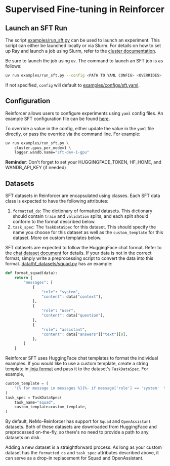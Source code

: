 # Supervised Fine-tuning in Reinforcer

## Launch an SFT Run

The script [examples/run_sft.py](../../examples/run_sft.py) can be used to launch an experiment. This script can either be launched locally or via Slurm. For details on how to set up Ray and launch a job using Slurm, refer to the [cluster documentation](../cluster.md).

Be sure to launch the job using `uv`. The command to launch an SFT job is as follows:
```bash
uv run examples/run_sft.py --config <PATH TO YAML CONFIG> <OVERRIDES>
```
If not specified, `config` will default to [examples/configs/sft.yaml](../../examples/configs/sft.yaml).

## Configuration

Reinforcer allows users to configure experiments using `yaml` config files. An example SFT configuration file can be found [here](../../examples/configs/sft.yaml).

To override a value in the config, either update the value in the `yaml` file directly, or pass the override via the command line. For example:

```bash
uv run examples/run_sft.py \
    cluster.gpus_per_node=1 \
    logger.wandb.name="sft-dev-1-gpu"
```
**Reminder**: Don't forget to set your HUGGINGFACE_TOKEN, HF_HOME, and WANDB_API_KEY (if needed)

## Datasets

SFT datasets in Reinforcer are encapsulated using classes. Each SFT data class is expected to have the following attributes:
  1. `formatted_ds`: The dictionary of formatted datasets. This dictionary should contain `train` and `validation` splits, and each split should conform to the format described below.
  2. `task_spec`: The `TaskDataSpec` for this dataset. This should specify the name you choose for this dataset as well as the `custom_template` for this dataset. More on custom templates below.

SFT datasets are expected to follow the HuggingFace chat format. Refer to the [chat dataset document](../design_docs/chat_datasets.md) for details. If your data is not in the correct format, simply write a preprocessing script to convert the data into this format. [data/hf_datasets/squad.py](../../nemo_reinforcer/data/hf_datasets/squad.py) has an example:

```python
def format_squad(data):
    return {
        "messages": [
            {
                "role": "system",
                "content": data["context"],
            },
            {
                "role": "user",
                "content": data["question"],
            },
            {
                "role": "assistant",
                "content": data["answers"]["text"][0],
            },
        ]
    }
```

Reinforcer SFT uses HuggingFace chat templates to format the individual examples. If you would like to use a custom template, create a string template in [jinja format](https://huggingface.co/docs/transformers/v4.34.0/en/chat_templating#how-do-i-create-a-chat-template) and pass it to the dataset's `TaskDataSpec`. For example,

```python
custom_template = (
    "{% for message in messages %}{%- if message['role'] == 'system'  %}{{'Context: ' + message['content'].strip()}}{%- elif message['role'] == 'user'  %}{{' Question: ' + message['content'].strip() + ' Answer: '}}{%- elif message['role'] == 'assistant'  %}{{message['content'].strip()}}{%- endif %}{% endfor %}"
)
task_spec = TaskDataSpec(
    task_name="squad",
    custom_template=custom_template,
)
```

By default, NeMo-Reinforcer has support for `Squad` and `OpenAssistant` datasets. Both of these datasets are downloaded from HuggingFace and preprocessed on-the-fly, so there's no need to provide a path to any datasets on disk.

Adding a new dataset is a straightforward process.
As long as your custom dataset has the `formatted_ds` and `task_spec` attributes described above, it can serve as a drop-in replacement for Squad and OpenAssistant.
